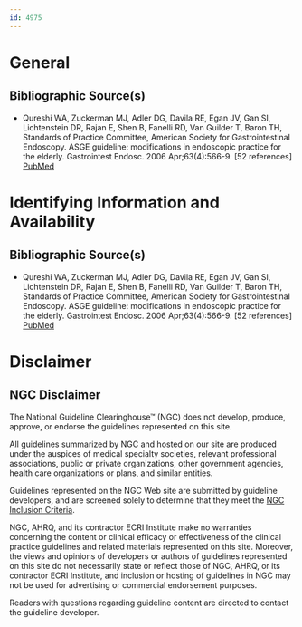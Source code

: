 ```yaml
---
id: 4975
---
```


# General

## Bibliographic Source(s)

- Qureshi WA, Zuckerman MJ, Adler DG, Davila RE, Egan JV, Gan SI, Lichtenstein DR, Rajan E, Shen B, Fanelli RD, Van Guilder T, Baron TH, Standards of Practice Committee, American Society for Gastrointestinal Endoscopy. ASGE guideline: modifications in endoscopic practice for the elderly. Gastrointest Endosc. 2006 Apr;63(4):566-9. [52 references] [ PubMed ](http://www.ncbi.nlm.nih.gov/entrez/query.fcgi?cmd=Retrieve&db=pubmed&dopt=Abstract&list_uids=16564853)

# Identifying Information and Availability

## Bibliographic Source(s)

- Qureshi WA, Zuckerman MJ, Adler DG, Davila RE, Egan JV, Gan SI, Lichtenstein DR, Rajan E, Shen B, Fanelli RD, Van Guilder T, Baron TH, Standards of Practice Committee, American Society for Gastrointestinal Endoscopy. ASGE guideline: modifications in endoscopic practice for the elderly. Gastrointest Endosc. 2006 Apr;63(4):566-9. [52 references] [ PubMed ](http://www.ncbi.nlm.nih.gov/entrez/query.fcgi?cmd=Retrieve&db=pubmed&dopt=Abstract&list_uids=16564853)

# Disclaimer

## NGC Disclaimer

The National Guideline Clearinghouse™ (NGC) does not develop, produce, approve, or endorse the guidelines represented on this site.

All guidelines summarized by NGC and hosted on our site are produced under the auspices of medical specialty societies, relevant professional associations, public or private organizations, other government agencies, health care organizations or plans, and similar entities.

Guidelines represented on the NGC Web site are submitted by guideline developers, and are screened solely to determine that they meet the [NGC Inclusion Criteria](/help-and-about/summaries/inclusion-criteria).

NGC, AHRQ, and its contractor ECRI Institute make no warranties concerning the content or clinical efficacy or effectiveness of the clinical practice guidelines and related materials represented on this site. Moreover, the views and opinions of developers or authors of guidelines represented on this site do not necessarily state or reflect those of NGC, AHRQ, or its contractor ECRI Institute, and inclusion or hosting of guidelines in NGC may not be used for advertising or commercial endorsement purposes.

Readers with questions regarding guideline content are directed to contact the guideline developer.

